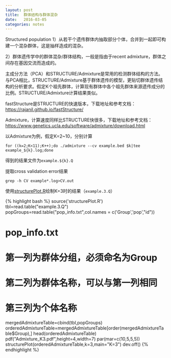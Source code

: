 ```yaml
---
layout: post
title:  群体结构与群体混杂
date:   2016-03-05
categories: notes
---
```


Structured population
1）从若干个遗传群体内抽取部分个体，合并到一起即可构建一个混杂群体，这是抽样造成的混杂。

2）群体遗传学中的群体混杂/群体结构，一般是指由于recent admixture，群体之间存在基因交流而造成的。

主成分方法（PCA）和STRUCTURE/Admixture是常用的检测群体结构的方法。
与PCA相比，STRUCTURE/Admixture基于群体遗传的模型，更贴切群体遗传结构的分析要求。假定K个祖先群体，计算现有群体中各个祖先群体来源遗传成分的比例。STRUCTURE/Admixture计算结果类似。

fastStructure是STRUCTURE的快速版本，下载地址和参考文档：https://rajanil.github.io/fastStructure/

Admixture，计算速度同样比STRUCTURE快很多，下载地址和参考文档：https://www.genetics.ucla.edu/software/admixture/download.html

以Admixture为例，假定K=2~10，分别计算

`for ((k=2;K<11);K++);do ./admixture --cv example.bed $k|tee example_${k}.log;done`

得到的结果文件为`example.${k}.Q`

提取cross validation error结果

`grep -h CV example*.log>CV.out`

使用[structurePlot.R]绘制K=3时的结果（`example.3.Q`）

{% highlight bash %}
source('structurePlot.R')
tbl=read.table("example.3.Q")
popGroups=read.table("pop_info.txt",col.names = c('Group','pop',"id"))
# pop_info.txt
# 第一列为群体分组，必须命名为Group
# 第二列为群体名称，可以与第一列相同
# 第三列为个体名称

mergedAdmixtureTable=cbind(tbl,popGroups)
orderedAdmixtureTable=mergedAdmixtureTable[order(mergedAdmixtureTable$Group),]
head(orderedAdmixtureTable)
pdf("Admixture_K3.pdf",height=4,width=7)
par(mar=c(10,5,5,5))
structurePlot(orderedAdmixtureTable,k=3,main="K=3")
dev.off()
{% endhighlight %}

[structurePlot.R]:https://github.com/geneticswithme/hello_genetics/blob/master/structurePlot.R





